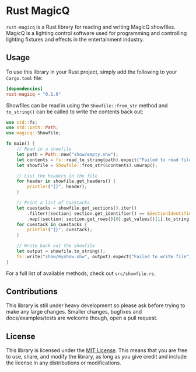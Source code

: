 # Rust MagicQ

`rust-magicq` is a Rust library for reading and writing MagicQ showfiles. MagicQ is a lighting control software used for programming and controlling lighting fixtures and effects in the entertainment industry.

## Usage

To use this library in your Rust project, simply add the following to your `Cargo.toml` file:

```toml
[dependencies]
rust-magicq = "0.1.0"
```

Showfiles can be read in using the `Showfile::from_str` method and `to_string()` can be called to write the contents back out:

```rust
use std::fs;
use std::path::Path;
use magicq::Showfile;

fn main() {
    // Read in a showfile
    let path = Path::new("show/empty.shw");
    let contents = fs::read_to_string(path).expect("Failed to read file");
    let showfile = Showfile::from_str(&contents).unwrap();

    // List the headers in the file
    for header in showfile.get_headers() {
        println!("{}", header);
    }

    // Print a list of CueStacks
    let cuestacks = showfile.get_sections().iter()
        .filter(|section| section.get_identifier() == &SectionIdentifier::CueStack)
        .map(|section| section.get_rows()[0].get_values()[1].to_string());
    for cuestack in cuestacks {
        println!("{}", cuestack);
    }

    // Write back out the showfile
    let output = showfile.to_string();
    fs::write("show/myshow.shw", output).expect("Failed to write file");
}
```

For a full list of available methods, check out `src/showfile.rs`.

## Contributions

This library is still under heavy development so please ask before trying to make any large changes.
Smaller changes, bugfixes and docs/examples/tests are welcome though, open a pull request.

## License

This library is licensed under the [MIT License](LICENSE.txt). This means that you are free to use, share, and modify the library, as long as you give credit and include the license in any distributions or modifications.
